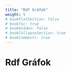 ```yaml
---
title: "Rdf Gráfok"
weight: 5
# bookFlatSection: false
# bookToc: true
# bookHidden: false
# bookCollapseSection: true
# bookComments: true
---
```


# Rdf Gráfok
